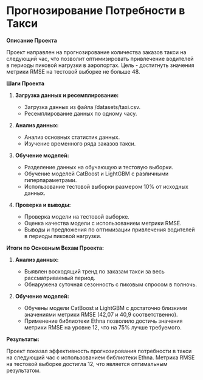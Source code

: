 
# Прогнозирование Потребности в Такси

**Описание Проекта**

Проект направлен на прогнозирование количества заказов такси на следующий час, что позволит оптимизировать привлечение водителей в периоды пиковой нагрузки в аэропортах. Цель - достигнуть значения метрики RMSE на тестовой выборке не больше 48.

**Шаги Проекта**

1. **Загрузка данных и ресемплирование:**
   - Загрузка данных из файла /datasets/taxi.csv.
   - Ресемплирование данных по одному часу.

2. **Анализ данных:**
   - Анализ основных статистик данных.
   - Изучение временного ряда заказов такси.

3. **Обучение моделей:**
   - Разделение данных на обучающую и тестовую выборки.
   - Обучение моделей CatBoost и LightGBM с различными гиперпараметрами.
   - Использование тестовой выборки размером 10% от исходных данных.

4. **Проверка и выводы:**
   - Проверка модели на тестовой выборке.
   - Оценка качества модели с использованием метрики RMSE.
   - Выводы и предложения по оптимизации привлечения водителей в периоды пиковой нагрузки.

**Итоги по Основным Вехам Проекта:**

1. **Анализ данных:**
   - Выявлен восходящий тренд по заказам такси за весь рассматриваемый период.
   - Обнаружена суточная сезонность с пиковым спросом в полночь.

2. **Обучение моделей:**
   - Обучены модели CatBoost и LightGBM с достаточно близкими значениями метрики RMSE (42,07 и 40,9 соответственно).
   - Применение библиотеки Ethna позволило достичь значения метрики RMSE на уровне 12, что на 75% лучше требуемого.

**Результаты:**

Проект показал эффективность прогнозирования потребности в такси на следующий час с использованием библиотеки Ethna. Метрика RMSE на тестовой выборке достигла 12, что является оптимальным результатом.
